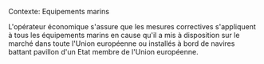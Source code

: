 Contexte: Equipements marins

L'opérateur économique s'assure que les mesures correctives s'appliquent à tous les équipements marins en cause qu'il a mis à disposition sur le marché dans toute l'Union européenne ou installés à bord de navires battant pavillon d'un Etat membre de l'Union européenne.